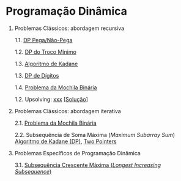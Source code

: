# Programação Dinâmica


1. Problemas Clássicos: abordagem recursiva

    1.1. [DP Pega/Não-Pega](algoritmos/problema_moedas.cpp)

    1.2. [DP do Troco Mínimo](algoritmos/problema_troco_minimo.cpp)

    1.3. [Algoritmo de Kadane](algoritmos/kadane.cpp)

    1.3. [DP de Dígitos](algoritmos/dp_digitos.cpp)

    1.4. [Problema da Mochila Binária](algoritmos/mochila_binaria_recursiva.cpp)

    1.2. Upsolving: [xxx](https://codeforces.com/problemset/) [[Solução](upsolving/xxx)] 

   
2. Problemas Clássicos: abordagem iterativa
 
    2.1. [Problema da Mochila Binária](algoritmos/mochila_binaria_iterativa.cpp)
    
    2.2. Subsequência de Soma Máxima (*Maximum Subarray Sum*) [Algoritmo de Kadane (DP)](algoritmos/kadane_dp.cpp), [Two Pointers](algoritmos/subseqsomamax.cpp)


3. Problemas Específicos de Programação Dinâmica

   3.1. [Subsequência Crescente Máxima (*Longest Increasing Subsequence*)](algoritmos/lsi.cpp) 

